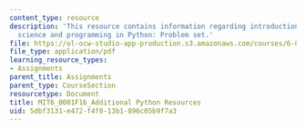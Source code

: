 ```yaml
---
content_type: resource
description: 'This resource contains information regarding introduction to computer
  science and programming in Python: Problem set.'
file: https://ol-ocw-studio-app-production.s3.amazonaws.com/courses/6-0001-introduction-to-computer-science-and-programming-in-python-fall-2016/5dbf3131e472f4f013b1896c05b9f7a3_MIT6_0001F16_additional.pdf
file_type: application/pdf
learning_resource_types:
- Assignments
parent_title: Assignments
parent_type: CourseSection
resourcetype: Document
title: MIT6_0001F16_Additional Python Resources
uid: 5dbf3131-e472-f4f0-13b1-896c05b9f7a3
---
```

